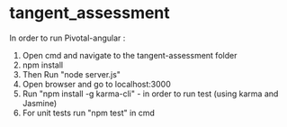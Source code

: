 # tangent_assessment

In order to run Pivotal-angular : 

1. Open cmd and navigate to the tangent-assessment folder
2. npm install
3. Then Run "node server.js"
4. Open browser and go to localhost:3000
5. Run "npm install -g karma-cli" - in order to run test (using karma and Jasmine)
6. For unit tests run "npm test" in cmd
